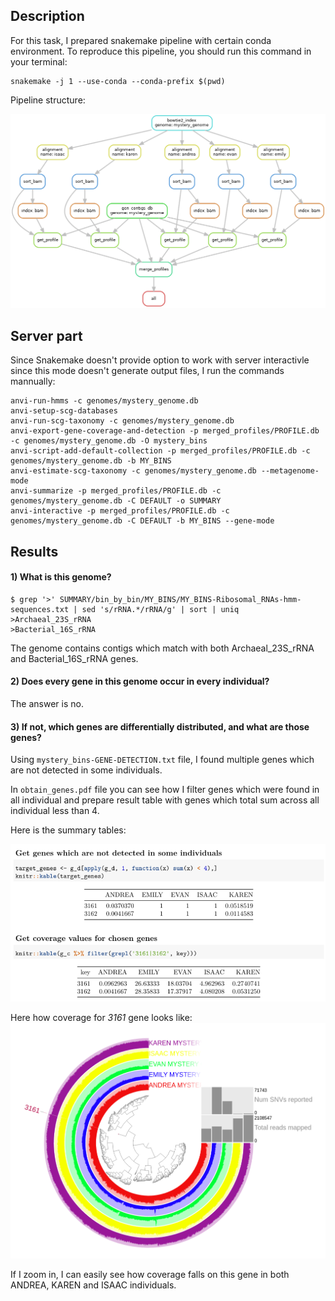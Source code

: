 ## Description

For this task, I prepared snakemake pipeline with certain conda environment. To reproduce this pipeline,
you should run this command in your terminal:

```commandline
snakemake -j 1 --use-conda --conda-prefix $(pwd)
```

Pipeline structure:

![](job_dag.png)

## Server part

Since Snakemake doesn't provide option to work with server interactivle since this mode doesn't generate
output files, I run the commands mannually:

```commandline
anvi-run-hmms -c genomes/mystery_genome.db
anvi-setup-scg-databases
anvi-run-scg-taxonomy -c genomes/mystery_genome.db
anvi-export-gene-coverage-and-detection -p merged_profiles/PROFILE.db -c genomes/mystery_genome.db -O mystery_bins
anvi-script-add-default-collection -p merged_profiles/PROFILE.db -c genomes/mystery_genome.db -b MY_BINS
anvi-estimate-scg-taxonomy -c genomes/mystery_genome.db --metagenome-mode
anvi-summarize -p merged_profiles/PROFILE.db -c genomes/mystery_genome.db -C DEFAULT -o SUMMARY
anvi-interactive -p merged_profiles/PROFILE.db -c genomes/mystery_genome.db -C DEFAULT -b MY_BINS --gene-mode
```

## Results

#### 1) What is this genome?

```commandline
$ grep '>' SUMMARY/bin_by_bin/MY_BINS/MY_BINS-Ribosomal_RNAs-hmm-sequences.txt | sed 's/rRNA.*/rRNA/g' | sort | uniq
>Archaeal_23S_rRNA
>Bacterial_16S_rRNA
```

The genome contains contigs which match with both Archaeal_23S_rRNA and Bacterial_16S_rRNA genes. 

#### 2) Does every gene in this genome occur in every individual?

The answer is no.

#### 3) If not, which genes are differentially distributed, and what are those genes?

Using `mystery_bins-GENE-DETECTION.txt` file, I found multiple genes which are not detected in some individuals.

In `obtain_genes.pdf` file you can see how I filter genes which were found in all individual and 
prepare result table with genes which total sum across all individual less than 4.

Here is the summary tables:

![](get_genes.png)

Here how coverage for *3161* gene looks like:
![](3161.png)

If I zoom in, I can easily see how coverage falls on this gene in both ANDREA, KAREN and ISAAC individuals. 